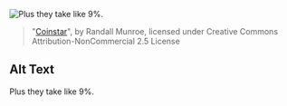![Plus they take like 9%.](https://imgs.xkcd.com/comics/coinstar.png)
> "[Coinstar](https://xkcd.com/995/)", by Randall Munroe, licensed under Creative Commons Attribution-NonCommercial 2.5 License

## Alt Text
Plus they take like 9%.
